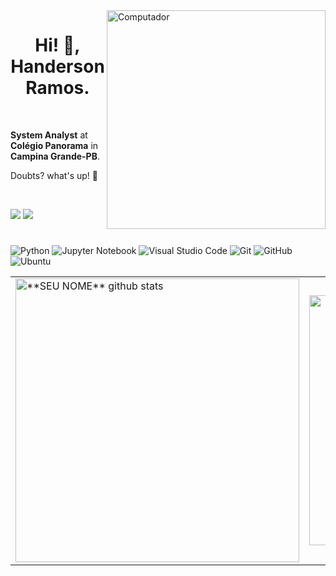 <img src="https://c.tenor.com/CpJSkREXARYAAAAd/computer.gif?raw=true" min-width="350px" max-width="350px" width="350px" align="right" alt="Computador">

<h1 align="center">Hi! 👋, Handerson Ramos.</h1>

<br>

<p align="left"><strong>System Analyst</strong> at <strong>Colégio Panorama</strong> in <strong>Campina Grande-PB</strong>. 

<br>

<p>Doubts? what's up! 🤝</p>

<br>


<p align="left">

  <a href="https://www.linkedin.com/in/handersonbr1990/" target="_blank" alt="Linkedin">
  <img src="https://img.shields.io/badge/-Linkedin-0e76a8?style=flat-square&logo=Linkedin&logoColor=white&link=https://www.linkedin.com/in/lucasfdelis/" /></a>
  
  <a href="https://www.instagram.com/handersonrb/" target="_blank" alt="Instagram">
  <img src="https://img.shields.io/badge/-Instagram-DF0174?style=flat-square&labelColor=DF0174&logo=instagram&logoColor=white&link=https://www.instagram.com/lvkinhas/"/></a>
</p>  

<h1> </h1>

 ![Python](https://img.shields.io/badge/python-3670A0?style=for-the-badge&logo=python&logoColor=ffdd54) ![Jupyter Notebook](https://img.shields.io/badge/jupyter-%23FA0F00.svg?style=for-the-badge&logo=jupyter&logoColor=white) ![Visual Studio Code](https://img.shields.io/badge/Visual%20Studio%20Code-0078d7.svg?style=for-the-badge&logo=visual-studio-code&logoColor=white) ![Git](https://img.shields.io/badge/git-%23F05033.svg?style=for-the-badge&logo=git&logoColor=white) ![GitHub](https://img.shields.io/badge/github-%23121011.svg?style=for-the-badge&logo=github&logoColor=white) ![Ubuntu](https://img.shields.io/badge/Ubuntu-E95420?style=for-the-badge&logo=ubuntu&logoColor=white)


<table align = "center" border = '0'>
  <tr>
     </td>
    <td>
      <a href="https://github.com/HandersonPanorama">
 <img width="454px" align="center" src="https://github-readme-stats.vercel.app/api?username=HandersonPanorama&show_icons=true&theme=dark&line_height=27" alt="**SEU NOME** github stats"/>
</a>
    </td>
    <td>
      <a href="https://github.com/HandersonPanorama">
  <img width="400px" align="center" src="https://github-readme-stats.vercel.app/api/top-langs/?username=HandersonPanorama&exclude_repo=IA-FIC2021&langs_count=6&theme=dark&hide_langs_below=1&layout=compact" />
</a>
  </tr>
</table>


